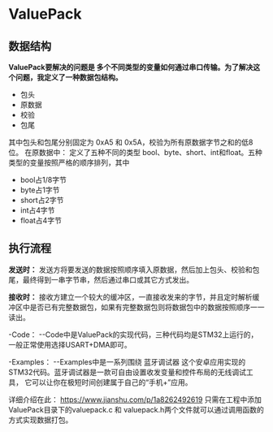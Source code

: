 # ValuePack

## 数据结构

**ValuePack要解决的问题是 多个不同类型的变量如何通过串口传输。为了解决这个问题，我定义了一种数据包结构。**
- 包头
- 原数据
- 校验
- 包尾

其中包头和包尾分别固定为 0xA5 和 0x5A，校验为所有原数据字节之和的低8位。
在原数据中：
定义了五种不同的类型 bool、byte、short、int和float。五种类型的变量按照严格的顺序排列，其中
- bool占1/8字节
- byte占1字节
- short占2字节
- int占4字节
- float占4字节

## 执行流程

**发送时：**
发送方将要发送的数据按照顺序填入原数据，然后加上包头、校验和包尾，最终得到一串字节串，然后通过串口或其它方式发出。

**接收时：**
接收方建立一个较大的缓冲区，一直接收发来的字节，并且定时解析缓冲区中是否已有完整数据包，如果有完整数据包则将数据包中的数据按照顺序一一读出。



-Code：
--Code中是ValuePack的实现代码，三种代码均是STM32上运行的，一般正常使用选择USART+DMA即可。

-Examples：
--Examples中是一系列围绕 蓝牙调试器 这个安卓应用实现的STM32代码。蓝牙调试器是一款可自由设置收发变量和控件布局的无线调试工具，
它可以让你在极短时间创建属于自己的“手机+”应用。


详细介绍在此：
https://www.jianshu.com/p/1a8262492619
只需在工程中添加ValuePack目录下的valuepack.c 和 valuepack.h两个文件就可以通过调用函数的方式实现数据打包。
